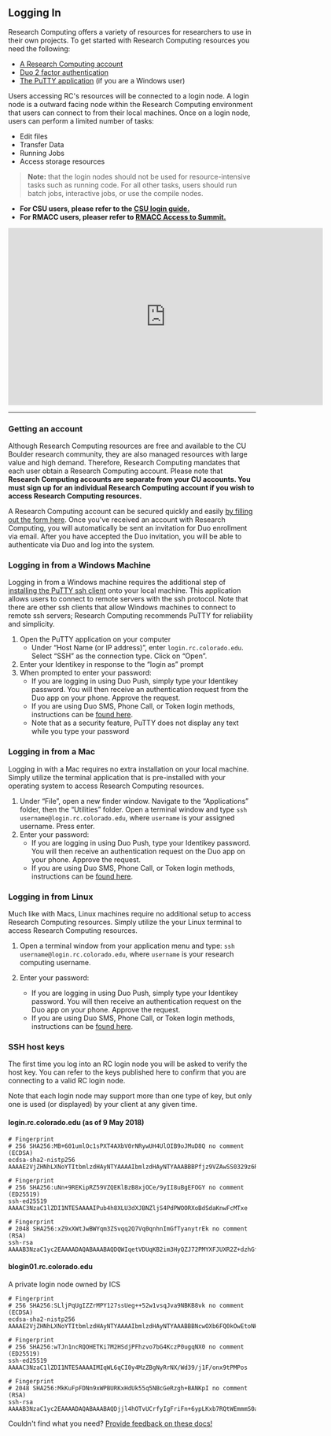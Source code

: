 ## Logging In

Research Computing offers a variety of resources for researchers to use in their own projects. To get started with Research Computing resources you need the following: 

- [A Research Computing account](https://rcamp.rc.colorado.edu/accounts/account-request/create/organization)
- [Duo 2 factor authentication](duo-2-factor-authentication.html)
- [The PuTTY application](https://www.putty.org/) (if you are a Windows user)  

Users accessing RC's resources will be connected to a login node. A login node is a outward facing node within the Research Computing environment that users can connect to from their local machines. Once on a login node, users can perform a limited number of tasks:

+ Edit files
+ Transfer Data
+ Running Jobs
+ Access storage resources  

> **Note:** that the login nodes should not be used for resource-intensive tasks such as running code. For all other tasks, users should run batch jobs, interactive jobs, or use the compile nodes.

+ **For CSU users, please refer to the [CSU login guide.](https://www.acns.colostate.edu/hpc/#remote-login)**  
+ **For RMACC users, pleaser refer to [RMACC Access to Summit.](rmacc.html)**

<iframe id="ytplayer" type="text/html" width="640" height="360" src="https://www.youtube.com/embed/PCMy5qDw3Nw?autoplay=0" frameborder="0" allowfullscreen="allowfullscreen"></iframe>  

---

### Getting an account

Although Research Computing resources are free and available to the CU Boulder research community, they are also managed resources with large value and high demand. Therefore, Research Computing mandates that each user obtain a Research Computing account. Please note that **Research Computing accounts are separate from your CU accounts. You must sign up for an individual Research Computing account if you wish to access Research Computing resources.**

A Research Computing account can be secured quickly and easily [by filling out the form here](https://rcamp.rc.colorado.edu/accounts/account-request/create/organization). Once you've received an account with Research Computing, you will automatically be sent an invitation for Duo enrollment via email. After you have accepted the Duo invitation, you will be able to authenticate via Duo and log into the system.
  
### Logging in from a Windows Machine

Logging in from a Windows machine requires the additional step of [installing the PuTTY ssh client](https://www.putty.org/) onto your local machine. This application allows users to connect to remote servers with the ssh protocol. Note that there are other ssh clients that allow Windows machines to connect to remote ssh servers; Research Computing recommends PuTTY for reliability and simplicity.

1. Open the PuTTY application on your computer
    * Under “Host Name (or IP address)”, enter `login.rc.colorado.edu`. Select “SSH” as the connection type. Click on “Open”.
2. Enter your Identikey in response to the “login as” prompt
3. When prompted to enter your password:
    * If you are logging in using Duo Push, simply type your Identikey password. You will then receive an authentication request from the Duo app on your phone. Approve the request.
    * If you are using Duo SMS, Phone Call, or Token login methods, instructions can be [found here](duo-2-factor-authentication.html).
    * Note that as a security feature, PuTTY does not display any text while you type your password


### Logging in from a Mac

Logging in with a Mac requires no extra installation on your local machine. Simply utilize the terminal application that is pre-installed with your operating system to access Research Computing resources. 

1. Under “File”, open a new finder window. Navigate to the “Applications” folder, then the “Utilities” folder. Open a terminal window and type `ssh username@login.rc.colorado.edu`, where `username` is your assigned username. Press enter.
2. Enter your password:
    * If you are logging in using Duo Push, type your Identikey password.  You will then receive an authentication request on the Duo app on your phone. Approve the request.
    * If you are using Duo SMS, Phone Call, or Token login methods, instructions can be [found here](duo-2-factor-authentication.html).

### Logging in from Linux

Much like with Macs, Linux machines require no additional setup to access Research Computing resources. Simply utilize the your Linux terminal to access Research Computing resources. 

1. Open a terminal window from your application menu and type: `ssh username@login.rc.colorado.edu`, where `username` is your research computing username.

2. Enter your password:
    * If you are logging in using Duo Push, simply type your Identikey password. You will then receive an authentication request on the Duo app on your phone. Approve the request.
    * If you are using Duo SMS, Phone Call, or Token login methods, instructions can be [found here](duo-2-factor-authentication.html).

### SSH host keys

The first time you log into an RC login node you will be asked to verify the host key. You can refer to the keys published here to confirm that you are connecting to a valid RC login node.

Note that each login node may support more than one type of key, but only one is used (or displayed) by your client at any given time.

#### login.rc.colorado.edu (as of 9 May 2018)

```
# Fingerprint
# 256 SHA256:MB+601umlOc1sPXT4AXbV0rNRywUH4UlOIB9oJMuD8Q no comment (ECDSA)
ecdsa-sha2-nistp256 AAAAE2VjZHNhLXNoYTItbmlzdHAyNTYAAAAIbmlzdHAyNTYAAABBBPfjz9VZAwSS0329z6RNZQDNrN3vU1YcthmBRqQAgxmDxBVPJzhazEzKqigoWuuQDHNzfm+05xTOYAmcnL3V7tc=
```

```
# Fingerprint
# 256 SHA256:uNn+9REKipRZ59VZQEKlBzB8xjOCe/9yII8uBgEFOGY no comment (ED25519)
ssh-ed25519 AAAAC3NzaC1lZDI1NTE5AAAAIPub4h8XLU3dXJBNZljS4PdPWOORXoBdSdaKnwFcMTxe
```

```
# Fingerprint
# 2048 SHA256:xZ9xXWtJwBWYqm3ZSvqq2Q7Vq0qnhnImGfTyanytrEk no comment (RSA)
ssh-rsa AAAAB3NzaC1yc2EAAAADAQABAAABAQDQWIqetVDUqKB2im3HyQZJ72PMYXFJUXR2Z+dzhGfOERABAV6m0fKcVcPrBjX9SYR4QYbxR+Yu2bIDDxpK+PZs2sAy/LU4po9mZUN8VAWBE0rwgcEvKfbQriwyhkdqdjEEzbEN5FTx05iYMN2o2vpshmi3dUpHaKMZPI0bhQKmwjM3bf77gpxXWNANsGIag0SdX4bmiWYQhR+CnzUJUis9DVOpVNfN+Jtw4IgnuJedehkZi/z/v7JKvV26jIxXmdq6+VkRCpoVnL3pJkoU5e4vaSc4V5kvgfI9G4tj6BEDGsRgHXAcZXk+hLtNp2nj2VsSocWcOVkn85obSfnVwV/f
```

#### blogin01.rc.colorado.edu
A private login node owned by ICS

```
# Fingerprint
# 256 SHA256:SLljPqUgIZZrMPY127ssUeg++52w1vsqJva9NBKB8vk no comment (ECDSA)
ecdsa-sha2-nistp256 AAAAE2VjZHNhLXNoYTItbmlzdHAyNTYAAAAIbmlzdHAyNTYAAABBBNcwOXb6FQ0kOwEtoNHqYur2xc3t+DwidHJbzRBasCqp8+YE/GSr2SGgtI4JkJ40ptAPjkdj+Qq9BRdu4ZExVdE=
```

```
# Fingerprint
# 256 SHA256:wTJn1ncRQOHETKi7M2HSdjPFhzvo7bG4KczP0ugqNX0 no comment (ED25519)
ssh-ed25519 AAAAC3NzaC1lZDI1NTE5AAAAIMIqWL6qCI0y4MzZBgNyRrNX/Wd39/j1F/onx9tPMPos
```

```
# Fingerprint
# 2048 SHA256:MkKuFpFDNn9xWPBURKxHdUk55q5NBcGeRzgh+BANKpI no comment (RSA)
ssh-rsa AAAAB3NzaC1yc2EAAAADAQABAAABAQDjjl4hOTvUCrfyIgFriFn+6ypLKxb7RQtWEmmmS0a8+icnocCiaZLpiS6lC7sMy7NYly6P6jnasTZvYUZ+6hcIm61YyOSDCCsMZCU+LQb66LIUPttz7ZF12KMgC/DDBAE8xj48hRmp9iZjFnYCEQi9eb4y1IN3VJz1k7nDfLa/Ae3DRBorGZVSKCoeBXfzjpTutCZwgoNUSHQUnZlLnwdut4WH9qq7GtnKRnstVJt+i72vOxLCFSuCgskCjBr5KP/aCEiXT5l93R01hceENIzKqN4zm0MhzULef6KXS7aZZDKb/zklOGUtxcHgdrQ9IeEQIESvn385yZU6IZIM+Hsb
```

Couldn't find what you need? [Provide feedback on these docs!](https://forms.gle/bSQEeFrdvyeQWPtW9)

